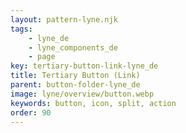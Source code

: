 ```yaml
---
layout: pattern-lyne.njk
tags: 
    - lyne_de
    - lyne_components_de
    - page
key: tertiary-button-link-lyne_de
title: Tertiary Button (Link)
parent: button-folder-lyne_de
image: lyne/overview/button.webp
keywords: button, icon, split, action
order: 90
---
```

